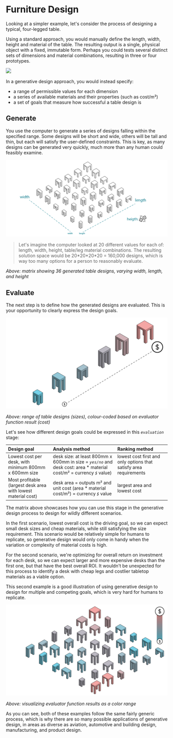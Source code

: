 # Furniture Design

Looking at a simpler example, let's consider the process of designing a typical, four-legged table.

Using a standard approach, you would manually define the length, width, height and material of the table. The resulting output is a single, physical object with a fixed, immutable form. Perhaps you could tests several distinct sets of dimensions and material combinations, resulting in three or four prototypes.

![](../../../.gitbook/assets/furn1.png)

In a generative design approach, you would instead specify:

* a range of permissible values for each dimension
* a series of available materials and their properties \(such as cost/m²\)
* a set of goals that measure how successful a table design is

## Generate

You use the computer to generate a series of designs falling within the specified range. Some designs will be short and wide, others will be tall and thin, but each will satisfy the user-defined constraints. This is key, as many designs can be generated very quickly, much more than any human could feasibly examine.

![](../../../.gitbook/assets/furn2.png)

> Let's imagine the computer looked at 20 different values for each of: length, width, height, table/leg material combinations. The resulting solution space would be 20\*20\*20\*20 = 160,000 designs, which is way too many options for a person to reasonably evaluate.

_Above: matrix showing 36 generated table designs, varying width, length, and height_

## Evaluate

The next step is to define how the generated designs are evaluated. This is your opportunity to clearly express the design goals.

![](../../../.gitbook/assets/furn3.jpg)

_Above: range of table designs \(sizes\), colour-coded based on evaluator function result \(cost\)_

Let's see how different design goals could be expressed in this _`evaluation`_ stage:

| Design goal | Analysis method | Ranking method |
| :--- | :--- | :--- |
| Lowest cost per desk, with minimum 800mm x 600mm size | desk size: at least 800mm x 600mm in size = _`yes/no`_   and  desk cost: area \* material cost/m² = currency _`$`_ value\) | lowest cost first and only options that satisfy area requirements |
| Most profitable  \(largest desk area with lowest material cost\) | desk area = outputs m²  and  unit cost \(area \* material cost/m²\) = currency _`$`_ value | largest area and lowest cost |

The matrix above showcases how you can use this stage in the generative design process to design for wildly different scenarios.

In the first scenario, lowest overall cost is the driving goal, so we can expect small desk sizes and cheap materials, while still satisfying the size requirement. This scenario would be relatively simple for humans to replicate, so generative design would only come in handy when the variation or complexity of material costs is high.

For the second scenario, we're optimizing for overall return on investment for each desk, so we can expect larger and more expensive desks than the first one, but that have the best overall ROI. It wouldn't be unexpected for this process to identify a desk with cheap legs and costlier tabletop materials as a viable option.

This second example is a good illustration of using generative design to design for multiple and competing goals, which is very hard for humans to replicate.

![](../../../.gitbook/assets/furn4.jpg)

_Above: visualizing evaluator function results as a color range_

As you can see, both of these examples follow the same fairly generic process, which is why there are so many possible applications of generative design, in areas as diverse as aviation, automotive and building design, manufacturing, and product design.

